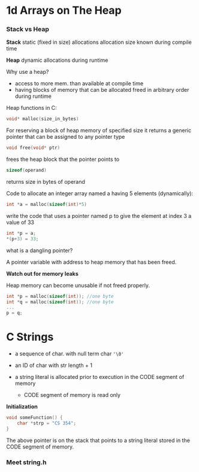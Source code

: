 # 1d Arrays on The Heap

### Stack vs Heap

**Stack**
static (fixed in size) allocations
allocation size known during compile time

**Heap**
dynamic allocations
during runtime

Why use a heap?
- access to more mem. than available at compile time
- having blocks of memory that can be allocated freed in arbitrary order during runtime

Heap functions in C:

```c
void* malloc(size_in_bytes)
```

For reserving a block of heap memory of specified size
it returns a generic pointer that can be assigned to any pointer type

```c
void free(void* ptr)
```

frees the heap block that the pointer points to

```c
sizeof(operand)
```

returns size in bytes of operand

Code to allocate an integer array named a having 5 elements (dynamically): 

```c
int *a = malloc(sizeof(int)*5)
```

write the code that uses a pointer named p to give the element at index 3 a value of 33

```c
int *p = a;
*(p+3) = 33;
```

what is a dangling pointer?

A pointer variable with address to heap memory that has been freed.

**Watch out for memory leaks**

Heap memory can become unusable if not freed properly.

```c
int *p = malloc(sizeof(int)); //one byte
int *q = malloc(sizeof(int)); //one byte
...
p = q;
```

# C Strings

- a sequence of char. with null term char `'\0'`
- an ID of char with str length + 1

- a string literal is allocated prior to execution in the CODE segment of memory
  - CODE segment of memory is read only


**Initialization**

```c
void someFunction() {
    char *strp = "CS 354";
}
```

The above pointer is on the stack that points to a string literal stored in the CODE segment of memory.

### Meet string.h